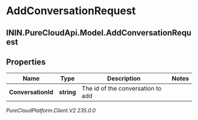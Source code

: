 # AddConversationRequest

## ININ.PureCloudApi.Model.AddConversationRequest

## Properties

|Name | Type | Description | Notes|
|------------ | ------------- | ------------- | -------------|
| **ConversationId** | **string** | The id of the conversation to add | |



_PureCloudPlatform.Client.V2 235.0.0_
